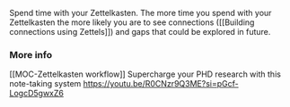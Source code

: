 Spend time with your Zettelkasten. The more time you spend with your Zettelkasten the more likely you are to see connections ([[Building connections using Zettels]]) and gaps that could be explored in future.
### More info
[[MOC-Zettelkasten workflow]]
Supercharge your PHD research with this note-taking system 
https://youtu.be/R0CNzr9Q3ME?si=pGcf-LogcD5gwxZ6
